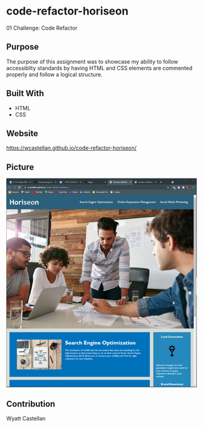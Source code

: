 # code-refactor-horiseon
01 Challenge: Code Refactor

## Purpose
The purpose of this assignment was to showcase my ability to follow accessiblity standards by having HTML and CSS elements are commented properly and follow a logical structure.

## Built With
* HTML
* CSS

## Website
https://wcastellan.github.io/code-refactor-horiseon/

## Picture
![Alt text](https://github.com/wcastellan/code-refactor-horiseon/blob/main/assets/images/capture-of-website.PNG)

## Contribution
Wyatt Castellan
